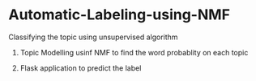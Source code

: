 # Automatic-Labeling-using-NMF
Classifying the topic using unsupervised algorithm

1. Topic Modelling usinf NMF to find the word probablity on each topic

2. Flask application to predict the label
